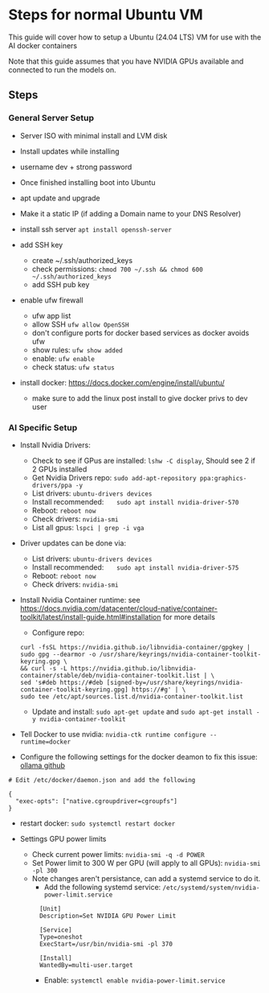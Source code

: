  # Steps for normal Ubuntu VM

 This guide will cover how to setup a Ubuntu (24.04 LTS) VM for use with the AI docker containers

 Note that this guide assumes that you have NVIDIA GPUs available and connected to run the models on.

## Steps
### General Server Setup
* Server ISO with minimal install and LVM disk
* Install updates while installing
* username dev + strong password
* Once finished installing boot into Ubuntu

* apt update and upgrade
* Make it a static IP (if adding a Domain name to your DNS Resolver)

* install ssh server `apt install openssh-server`
* add SSH key
    * create ~/.ssh/authorized_keys
    * check permissions: `chmod 700 ~/.ssh && chmod 600 ~/.ssh/authorized_keys`
    * add SSH pub key
* enable ufw firewall
  * ufw app list
  * allow SSH `ufw allow OpenSSH`
  * don't configure ports for docker based services as docker avoids ufw
  * show rules: `ufw show added`
  * enable: `ufw enable`
  * check status: `ufw status`
* install docker: https://docs.docker.com/engine/install/ubuntu/
    * make sure to add the linux post install to give docker privs to dev user

### AI Specific Setup
* Install Nvidia Drivers:
    * Check to see if GPus are installed: `lshw -C display`, Should see 2 if 2 GPUs installed
    * Get Nvidia Drivers repo: `sudo add-apt-repository ppa:graphics-drivers/ppa -y`
    * List drivers: `ubuntu-drivers devices`
    * Install recommended: `   sudo apt install nvidia-driver-570`
    * Reboot: `reboot now`
    * Check drivers: `nvidia-smi`
    * List all gpus: `lspci | grep -i vga`
* Driver updates can be done via:
    * List drivers: `ubuntu-drivers devices`
    * Install recommended: `   sudo apt install nvidia-driver-575`
    * Reboot: `reboot now`
    * Check drivers: `nvidia-smi`

* Install Nvidia Container runtime: see https://docs.nvidia.com/datacenter/cloud-native/container-toolkit/latest/install-guide.html#installation for more details
    * Configure repo:
    ```
    curl -fsSL https://nvidia.github.io/libnvidia-container/gpgkey | sudo gpg --dearmor -o /usr/share/keyrings/nvidia-container-toolkit-keyring.gpg \
  && curl -s -L https://nvidia.github.io/libnvidia-container/stable/deb/nvidia-container-toolkit.list | \
    sed 's#deb https://#deb [signed-by=/usr/share/keyrings/nvidia-container-toolkit-keyring.gpg] https://#g' | \
    sudo tee /etc/apt/sources.list.d/nvidia-container-toolkit.list
    ```
    * Update and install: `sudo apt-get update` and `sudo apt-get install -y nvidia-container-toolkit`

* Tell Docker to use nvidia: `nvidia-ctk runtime configure --runtime=docker`

* Configure the following settings for the docker deamon to fix this issue: [ollama github](https://github.com/ollama/ollama/blob/main/docs/troubleshooting.md#linux-docker)

```
# Edit /etc/docker/daemon.json and add the following

{
  "exec-opts": ["native.cgroupdriver=cgroupfs"]
}

```

* restart docker: `sudo systemctl restart docker`

* Settings GPU power limits
    * Check current power limits: `nvidia-smi -q -d POWER`
    * Set Power limit to 300 W per GPU (will apply to all GPUs): `nvidia-smi -pl 300`
    * Note changes aren't persistance, can add a systemd service to do it.
       * Add the following systemd service: `/etc/systemd/system/nvidia-power-limit.service`
        ```
          [Unit]
          Description=Set NVIDIA GPU Power Limit

          [Service]
          Type=oneshot
          ExecStart=/usr/bin/nvidia-smi -pl 370

          [Install]
          WantedBy=multi-user.target
        ```
        * Enable: `systemctl enable nvidia-power-limit.service`